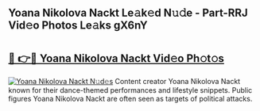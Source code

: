 ## Yoana Nikolova Nackt Le𝚊k𝚎d N𝚞𝚍e - Part-RRJ Vid𝚎o Photos Le𝚊ks gX6nY

# <h2><a href="http://fb4xy97.evod.top/?m=Yoana+Nikolova+Nackt">🔗 👉🔴 Yoana Nikolova Nackt Vid𝚎o Ph𝚘t𝚘s</a></h2>

[![Yoana Nikolova Nackt N𝚞d𝚎s](https://i.imgur.com/8V9OHl7.gif)](http://fb4xy97.evod.top/?m=Yoana+Nikolova+Nackt)
Content creator Yoana Nikolova Nackt known for their dance-themed performances and lifestyle snippets. Public figures Yoana Nikolova Nackt are often seen as targets of political attacks. 
